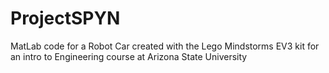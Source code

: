 # ProjectSPYN
MatLab code for a Robot Car created with the Lego Mindstorms EV3 kit for an intro to Engineering course at Arizona State University
